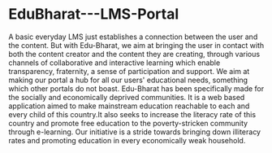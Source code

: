 # EduBharat---LMS-Portal

A basic everyday LMS just establishes a connection between the user and the content. But with Edu-Bharat, we aim at bringing the user in contact with both the content creator and the content they are creating, through various channels of collaborative and interactive learning which enable transparency, fraternity, a sense of participation and support. We aim at making our portal a hub for all our users' educational needs, something which other portals do not boast. Edu-Bharat has been specifically made for the socially and economically deprived communities. It is a web based application aimed to make mainstream education reachable to each and every child of this country.It also seeks to increase the literacy rate of this country and promote free education to the poverty-stricken community through e-learning. Our initiative is a stride towards bringing down illiteracy rates and promoting education in every economically weak household. 


